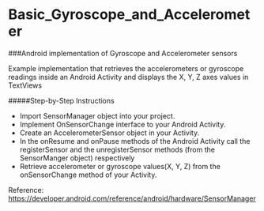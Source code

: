 # Basic_Gyroscope_and_Accelerometer
###Android implementation of Gyroscope and Accelerometer sensors

Example implementation that retrieves the accelerometers or gyroscope readings inside an Android Activity and displays the X, Y, Z axes values in TextViews

#####Step-by-Step Instructions

- Import SensorManager object into your project.
- Implement OnSensorChange interface to your Android Activity.
- Create an AccelerometerSensor object in your Activity.
- In the onResume and onPause methods of the Android Activity call the registerSensor and the unregisterSensor methods (from the SensorManger object) respectively
- Retrieve accelerometer or gyroscope values(X, Y, Z) from the onSensorChange method of your Activity.

Reference: https://developer.android.com/reference/android/hardware/SensorManager
